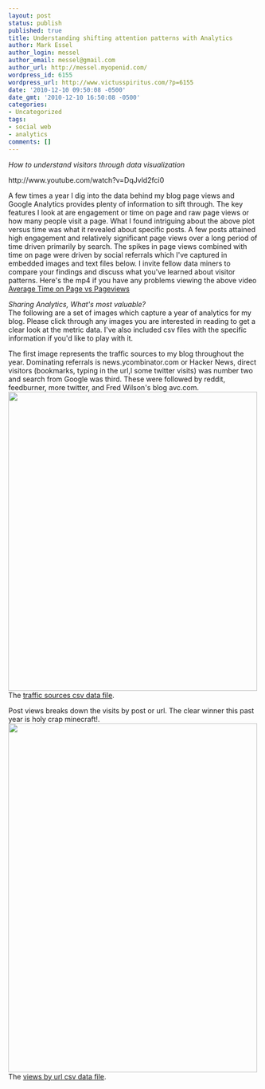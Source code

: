 ```yaml
---
layout: post
status: publish
published: true
title: Understanding shifting attention patterns with Analytics
author: Mark Essel
author_login: messel
author_email: messel@gmail.com
author_url: http://messel.myopenid.com/
wordpress_id: 6155
wordpress_url: http://www.victusspiritus.com/?p=6155
date: '2010-12-10 09:50:08 -0500'
date_gmt: '2010-12-10 16:50:08 -0500'
categories:
- Uncategorized
tags:
- social web
- analytics
comments: []
---
```

<p><i>How to understand visitors through data visualization</i></p>
<p>http://www.youtube.com/watch?v=DqJvld2fci0</p>
<p>A few times a year I dig into the data behind my blog page views and Google Analytics provides plenty of information to sift through. The key features I look at are engagement or time on page and raw page views or how many people visit a page. What I found intriguing about the above plot versus time was what it revealed about specific posts. A few posts attained high engagement and relatively significant page views over a long period of time driven primarily by search. The spikes in page views combined with time on page were driven by social referrals which I've captured in embedded images and text files below. I invite fellow data miners to compare your findings and discuss what you've learned about visitor patterns. Here's the mp4 if you have any problems viewing the above video <a href='http://www.victusspiritus.com/wp-content/uploads/2010/12/screencast_1.mp4'>Average Time on Page vs Pageviews</a></p>
<p><i> Sharing Analytics, What's most valuable?</i><br />
The following are a set of images which capture a year of analytics for my blog. Please click through any images you are interested in reading to get a clear look at the metric data. I've also included csv files with the specific information if you'd like to play with it.</p>
<p>The first image represents the traffic sources to my blog throughout the year. Dominating referrals is news.ycombinator.com or Hacker News, direct visitors (bookmarks, typing in the url,l some twitter visits) was number two and search from Google was third. These were followed by reddit, feedburner, more twitter, and Fred Wilson's blog avc.com.<br />
<a href="http://www.victusspiritus.com/wp-content/uploads/2010/12/traffic_sources.png"><img src="http://www.victusspiritus.com/wp-content/uploads/2010/12/traffic_sources.png" alt="" title="traffic_sources" width="500" height="600" class="aligncenter size-full wp-image-6171" /></a><br />
The <a href="http://www.victusspiritus.com/wp-content/uploads/2010/12/source.csv">traffic sources csv data file</a>.</p>
<p>Post views breaks down the visits by post or url. The clear winner this past year is holy crap minecraft!.<br />
<a href="http://www.victusspiritus.com/wp-content/uploads/2010/12/post_views.png"><img src="http://www.victusspiritus.com/wp-content/uploads/2010/12/post_views.png" alt="" title="post_views" width="500" height="700" class="aligncenter size-full wp-image-6183" /></a><br />
The <a href="http://www.victusspiritus.com/wp-content/uploads/2010/12/views_by_url.csv">views by url csv data file</a>.</p>
